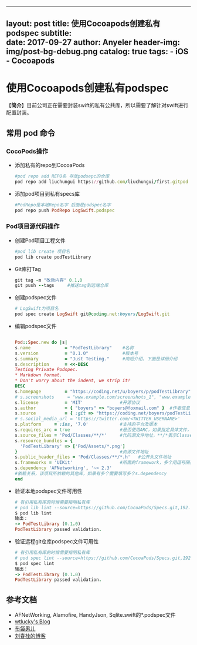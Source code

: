 
---
layout:     post
title:      使用Cocoapods创建私有podspec
subtitle:   
date:       2017-09-27
author:     Anyeler
header-img: img/post-bg-debug.png
catalog: true
tags:
    - iOS
    - Cocoapods
---

# 使用Cocoapods创建私有podspec
【**简介**】目前公司正在需要封装swift的私有公共库，所以需要了解针对swift进行配置封装。

## 常用 pod 命令
### CocoPods操作
- 添加私有的repo到CocoaPods
  ```ruby
  #pod repo add REPO名 存放podsepc的仓库
  pod repo add liuchungui https://github.com/liuchungui/first.gitpod lib create podTestLibrary
  ```
  
- 添加pod项目到私有specs库
  ```ruby
  #PodRepo是本地Repo名字 后面是podspec名字
  pod repo push PodRepo LogSwift.podspec  
  ```

### Pod项目源代码操作

- 创建Pod项目工程文件
  
  ```ruby
  #pod lib create 项目名
  pod lib create podTestLibrary
  ```
  
- Git库打Tag
  ```ruby
  git tag -m "改动内容" 0.1.0
  git push --tags     #推送tag到远端仓库
  ```

- 创建podspec文件
  ```ruby
  # LogSwift为项目名
  pod spec create LogSwift git@coding.net:boyers/LogSwift.git
  ```


- 编辑podspec文件
  ```ruby

  Pod::Spec.new do |s|
  s.name             = "PodTestLibrary"    #名称
  s.version          = "0.1.0"             #版本号
  s.summary          = "Just Testing."     #简短介绍，下面是详细介绍
  s.description      = <<-DESC
  Testing Private Podspec.
  * Markdown format.
  * Don't worry about the indent, we strip it!
  DESC
  s.homepage         = "https://coding.net/u/boyers/p/podTestLibrary"                           #主页,这里要填写可以访问到的地址，不然验证不通过
  # s.screenshots     = "www.example.com/screenshots_1", "www.example.com/screenshots_2"           #截图
  s.license          = 'MIT'              #开源协议
  s.author           = { "boyers" => "boyers@foxmail.com" }  #作者信息
  s.source           = { :git => "https://coding.net/boyers/podTestLibrary.git", :tag => "0.1.0" }      #项目地址，这里不支持ssh的地址，验证不通过，只支持HTTP和HTTPS，最好使用HTTPS
  # s.social_media_url = 'https://twitter.com/<TWITTER_USERNAME>'                       #多媒体介绍地址
  s.platform     = :ios, '7.0'            #支持的平台及版本
  s.requires_arc = true                   #是否使用ARC，如果指定具体文件，则具体的问题使用ARC
  s.source_files = 'Pod/Classes/**/*'     #代码源文件地址，**/*表示Classes目录及其子目录下所有文件，如果有多个目录下则用逗号分开，如果需要在项目中分组显示，这里也要做相应的设置
  s.resource_bundles = {
    'PodTestLibrary' => ['Pod/Assets/*.png']
  }                                       #资源文件地址
  s.public_header_files = 'Pod/Classes/**/*.h'   #公开头文件地址
  s.frameworks = 'UIKit'                  #所需的framework，多个用逗号隔开
  s.dependency 'AFNetworking', '~> 2.3'
  #依赖关系，该项目所依赖的其他库，如果有多个需要填写多个s.dependency
  end

  ```

- 验证本地podspec文件可用性
  ```ruby
  # 有引用私有库的时候需要指明私有库
  # pod lib lint --source=https://github.com/CocoaPods/Specs.git,192.168.0.100:Plutoy/Specs.git
  $ pod lib lint
  输出：
  -> PodTestLibrary (0.1.0)
  PodTestLibrary passed validation.
  ```

- 验证远程git仓库podspec文件可用性
  ```ruby
  # 有引用私有库的时候需要指明私有库
  # pod spec lint --source=https://github.com/CocoaPods/Specs.git,192.168.0.100:Plutoy/Specs.git
  $ pod spec lint
  输出：
  -> PodTestLibrary (0.1.0)
  PodTestLibrary passed validation.
  ```

## 参考文档
- AFNetWorking, Alamofire, HandyJson, Sqlite.swift的*.podspec文件
- [wtlucky's Blog](http://blog.wtlucky.com/blog/2015/02/26/create-private-podspec/)
- [布袋男儿](https://huos3203.github.io/2017/02/28/swift/使用Cocoapods创建私有podspec/)
- [刘春桂的博客](https://liuchungui.gitbooks.io/blog/content/cocoapodsmd.html)